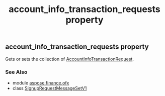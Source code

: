 ﻿---
title: account_info_transaction_requests property
second_title: Aspose.Finance for Python via .NET API References
description: 
type: docs
weight: 30
url: /python-net/aspose.finance.ofx/signuprequestmessagesetv1/account_info_transaction_requests/
is_root: false
---

## account_info_transaction_requests property


Gets or sets the collection of [AccountInfoTransactionRequest](/finance/python-net/aspose.finance.ofx.signup/accountinfotransactionrequest).

### See Also
* module [aspose.finance.ofx](../../)
* class [SignupRequestMessageSetV1](/finance/python-net/aspose.finance.ofx/signuprequestmessagesetv1)
